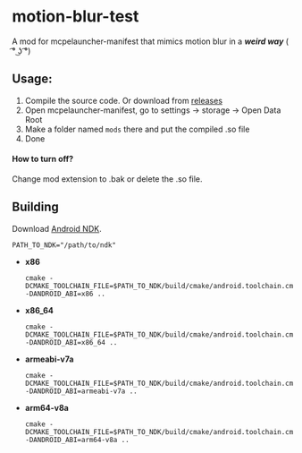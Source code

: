 # motion-blur-test
A mod for mcpelauncher-manifest that mimics motion blur in a ***weird way*** ( ͡° ͜ʖ ͡°)

## Usage:
1. Compile the source code. Or download from [releases](https://github.com/CrackedMatter/motion-blur-test/releases/latest)
2. Open mcpelauncher-manifest, go to settings -> storage -> Open Data Root
3. Make a folder named `mods` there and put the compiled .so file
4. Done

#### How to turn off?
Change mod extension to .bak or delete the .so file.

## Building

Download [Android NDK](https://developer.android.com/ndk/downloads).

`PATH_TO_NDK="/path/to/ndk"`
- **x86**

  ```
  cmake -DCMAKE_TOOLCHAIN_FILE=$PATH_TO_NDK/build/cmake/android.toolchain.cmake -DANDROID_ABI=x86 ..
  ```
- **x86_64**

  ```
  cmake -DCMAKE_TOOLCHAIN_FILE=$PATH_TO_NDK/build/cmake/android.toolchain.cmake -DANDROID_ABI=x86_64 ..
  ```
- **armeabi-v7a**

  ```
  cmake -DCMAKE_TOOLCHAIN_FILE=$PATH_TO_NDK/build/cmake/android.toolchain.cmake -DANDROID_ABI=armeabi-v7a ..
  ```
- **arm64-v8a**

  ```
  cmake -DCMAKE_TOOLCHAIN_FILE=$PATH_TO_NDK/build/cmake/android.toolchain.cmake -DANDROID_ABI=arm64-v8a ..
  ```
